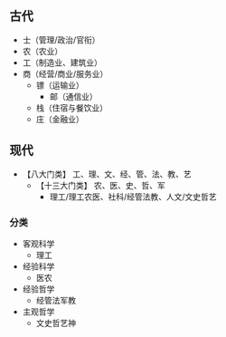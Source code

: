 ## 古代
- 士（管理/政治/官衔）
- 农（农业）
- 工（制造业、建筑业）
- 商（经营/商业/服务业）
  - 镖（运输业）
    - 邮（通信业）
  - 栈（住宿与餐饮业）
  - 庄（金融业）
## 现代
- 【八大门类】 工、理、文、经、管、法、教、艺
  - 【十三大门类】 农、医、史、哲、军
    - 理工/理工农医、社科/经管法教、人文/文史哲艺
### 分类
- 客观科学
    - 理工
- 经验科学
    - 医农
- 经验哲学
    - 经管法军教
- 主观哲学
    - 文史哲艺神
